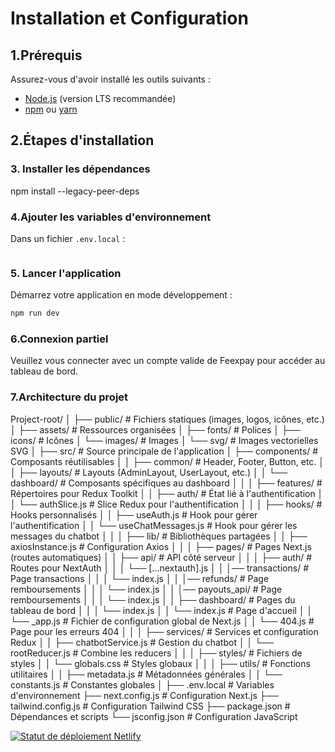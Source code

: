 # Installation et Configuration 

## 1.Prérequis
Assurez-vous d'avoir installé les outils suivants :
- [Node.js](https://nodejs.org/) (version LTS recommandée)
- [npm](https://www.npmjs.com/) ou [yarn](https://yarnpkg.com/)

##  2.Étapes d'installation

### 3. Installer les dépendances 
npm install --legacy-peer-deps


### 4.Ajouter les variables d'environnement 
Dans un fichier `.env.local` :
```env

```

### 5. Lancer l'application
Démarrez votre application en mode développement :
```bash
npm run dev
```
### 6.Connexion partiel
Veuillez vous connecter avec un compte valide de Feexpay pour accéder au tableau de bord.

### 7.Architecture du projet

Project-root/
│
├── public/                     # Fichiers statiques (images, logos, icônes, etc.)
│   ├── assets/                 # Ressources organisées
│       ├── fonts/              # Polices
│       ├── icons/              # Icônes
│       └── images/             # Images
│           └── svg/            # Images vectorielles SVG
│
├── src/                        # Source principale de l'application
│   ├── components/             # Composants réutilisables
│   │   ├── common/             # Header, Footer, Button, etc.
│   │   ├── layouts/            # Layouts (AdminLayout, UserLayout, etc.)
│   │   └── dashboard/          # Composants spécifiques au dashboard
│   │
│   ├── features/               # Répertoires pour Redux Toolkit
│   │   ├── auth/               # État lié à l'authentification
│   │       └── authSlice.js    # Slice Redux pour l'authentification
│   │
│   ├── hooks/                  # Hooks personnalisés
│   │   ├── useAuth.js          # Hook pour gérer l'authentification
│   │   └── useChatMessages.js  # Hook pour gérer les messages du chatbot
│   │
│   ├── lib/                    # Bibliothèques partagées
│   │   ├── axiosInstance.js    # Configuration Axios
│   │
│   ├── pages/                  # Pages Next.js (routes automatiques)
│   │   ├── api/                # API côté serveur
│   │   │   ├── auth/           # Routes pour NextAuth
│   │   │       └── [...nextauth].js
│   │   │── transactions/       # Page transactions
│   │   │       └── index.js
│   │   │── refunds/            # Page remboursements
│   │   │       └── index.js
│   │   │── payouts_api/        # Page remboursements
│   │   │       └── index.js
│   │   ├── dashboard/          # Pages du tableau de bord
│   │   │   └── index.js
│   │   └── index.js            # Page d'accueil
│   │   └── _app.js             # Fichier de configuration global de Next.js
│   │   └── 404.js              # Page pour les erreurs 404
│   │
│   ├── services/               # Services et configuration Redux
│   │   ├── chatbotService.js   # Gestion du chatbot
│   │   └── rootReducer.js      # Combine les reducers
│   │
│   ├── styles/                 # Fichiers de styles
│   │   └── globals.css         # Styles globaux
│   │
│   ├── utils/                  # Fonctions utilitaires
│   │   ├── metadata.js         # Métadonnées générales
│   │   └── constants.js        # Constantes globales
│
├── .env.local                  # Variables d'environnement
├── next.config.js              # Configuration Next.js
├── tailwind.config.js          # Configuration Tailwind CSS
├── package.json                # Dépendances et scripts
└── jsconfig.json               # Configuration JavaScript

[![Statut de déploiement Netlify](https://api.netlify.com/api/v1/badges/ceeab37e-4c14-4f9f-808e-5f7bcaacb049/deploy-status?branch=main)](https://app.netlify.com/sites/feexpay-dashboard/deploys)


